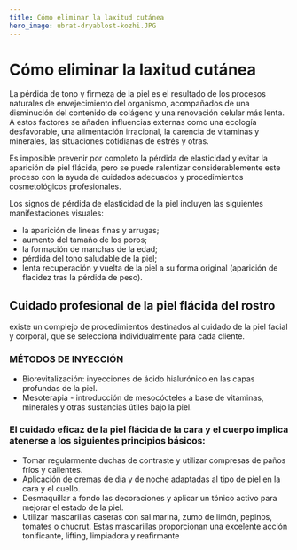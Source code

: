 ```yaml
---
title: Cómo eliminar la laxitud cutánea
hero_image: ubrat-dryablost-kozhi.JPG
---
```


# Cómo eliminar la laxitud cutánea

La pérdida de tono y firmeza de la piel es el resultado de los procesos naturales de envejecimiento del organismo, acompañados de una disminución del contenido de colágeno y una renovación celular más lenta. A estos factores se añaden influencias externas como una ecología desfavorable, una alimentación irracional, la carencia de vitaminas y minerales, las situaciones cotidianas de estrés y otras.

Es imposible prevenir por completo la pérdida de elasticidad y evitar la aparición de piel flácida, pero se puede ralentizar considerablemente este proceso con la ayuda de cuidados adecuados y procedimientos cosmetológicos profesionales.

Los signos de pérdida de elasticidad de la piel incluyen las siguientes manifestaciones visuales:

- la aparición de líneas finas y arrugas;
- aumento del tamaño de los poros;
- la formación de manchas de la edad;
- pérdida del tono saludable de la piel;
- lenta recuperación y vuelta de la piel a su forma original (aparición de flacidez tras la pérdida de peso).

## Cuidado profesional de la piel flácida del rostro

existe un complejo de procedimientos destinados al cuidado de la piel facial y corporal, que se selecciona individualmente para cada cliente.

### MÉTODOS DE INYECCIÓN

- Biorevitalización: inyecciones de ácido hialurónico en las capas profundas de la piel.
- Mesoterapia - introducción de mesocócteles a base de vitaminas, minerales y otras sustancias útiles bajo la piel.

### El cuidado eficaz de la piel flácida de la cara y el cuerpo implica atenerse a los siguientes principios básicos:

- Tomar regularmente duchas de contraste y utilizar compresas de paños fríos y calientes.
- Aplicación de cremas de día y de noche adaptadas al tipo de piel en la cara y el cuello.
- Desmaquillar a fondo las decoraciones y aplicar un tónico activo para mejorar el estado de la piel.
- Utilizar mascarillas caseras con sal marina, zumo de limón, pepinos, tomates o chucrut. Estas mascarillas proporcionan una excelente acción tonificante, lifting, limpiadora y reafirmante
